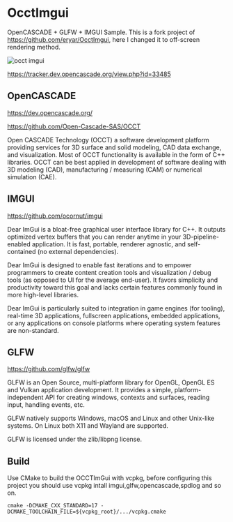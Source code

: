 # OcctImgui
OpenCASCADE + GLFW + IMGUI Sample.
This is a fork project of https://github.com/eryar/OcctImgui, here I changed it to off-screen rendering method.

![occt imgui](OCCTViewport.gif "opencascade imgui")

https://tracker.dev.opencascade.org/view.php?id=33485

## OpenCASCADE
  https://dev.opencascade.org/
  
  https://github.com/Open-Cascade-SAS/OCCT

  Open CASCADE Technology (OCCT) a software
development platform providing services for 3D surface and solid modeling, CAD 
data exchange, and visualization. Most of OCCT functionality is available in 
the form of C++ libraries. OCCT can be best applied in development of software 
dealing with 3D modeling (CAD), manufacturing / measuring (CAM) or numerical 
simulation (CAE).
  
## IMGUI
  https://github.com/ocornut/imgui

  Dear ImGui is a bloat-free graphical user interface library for C++. It outputs optimized vertex buffers that you can render anytime in your 3D-pipeline-enabled application. It is fast, portable, renderer agnostic, and self-contained (no external dependencies).

Dear ImGui is designed to enable fast iterations and to empower programmers to create content creation tools and visualization / debug tools (as opposed to UI for the average end-user). It favors simplicity and productivity toward this goal and lacks certain features commonly found in more high-level libraries.

Dear ImGui is particularly suited to integration in game engines (for tooling), real-time 3D applications, fullscreen applications, embedded applications, or any applications on console platforms where operating system features are non-standard.

## GLFW
  https://github.com/glfw/glfw

  GLFW is an Open Source, multi-platform library for OpenGL, OpenGL ES and Vulkan application development. It provides a simple, platform-independent API for creating windows, contexts and surfaces, reading input, handling events, etc.

GLFW natively supports Windows, macOS and Linux and other Unix-like systems. On Linux both X11 and Wayland are supported.

GLFW is licensed under the zlib/libpng license.

## Build
Use CMake to build the OCCTImGui with vcpkg, before configuring
this project you should use vcpkg intall imgui,glfw,opencascade,spdlog and so on.

```
cmake -DCMAKE_CXX_STANDARD=17 -DCMAKE_TOOLCHAIN_FILE=${vcpkg_root}/.../vcpkg.cmake
```


